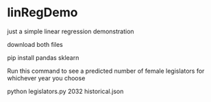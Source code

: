 # linRegDemo
just a simple linear regression demonstration

download both files

pip install pandas sklearn

Run this command to see a predicted number of female legislators 
for whichever year you choose

python legislators.py 2032 historical.json
